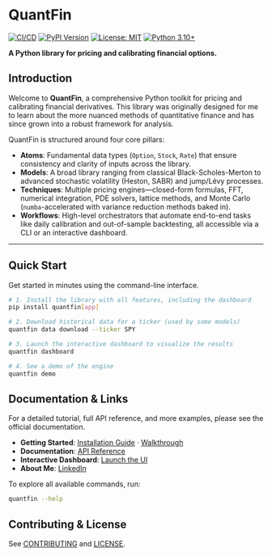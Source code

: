 # QuantFin

[![CI/CD](https://github.com/diljit22/quantfin/actions/workflows/ci.yml/badge.svg)](https://github.com/diljit22/quantfin/actions/workflows/ci.yml)
[![PyPI Version](https://badge.fury.io/py/quantfin.svg)](https://pypi.org/project/quantfin/)
[![License: MIT](https://img.shields.io/badge/License-MIT-yellow.svg)](https://opensource.org/licenses/MIT)
[![Python 3.10+](https://img.shields.io/badge/python-3.10+-blue.svg)](https://www.python.org/downloads/)

**A Python library for pricing and calibrating financial options.**

## Introduction

Welcome to **QuantFin**, a comprehensive Python toolkit for pricing and calibrating financial derivatives. This library was originally designed for me to learn about the more nuanced methods of quantitative finance and has since grown into a robust framework for analysis.

QuantFin is structured around four core pillars:

- **Atoms**: Fundamental data types (`Option`, `Stock`, `Rate`) that ensure consistency and clarity of inputs across the library.
- **Models**: A broad library ranging from classical Black-Scholes-Merton to advanced stochastic volatility (Heston, SABR) and jump/Lévy processes.
- **Techniques**: Multiple pricing engines—closed-form formulas, FFT, numerical integration, PDE solvers, lattice methods, and Monte Carlo (`numba`-accelerated with variance reduction methods baked in).
- **Workflows**: High-level orchestrators that automate end-to-end tasks like daily calibration and out-of-sample backtesting, all accessible via a CLI or an interactive dashboard.

---

## Quick Start

Get started in minutes using the command-line interface.

```bash
# 1. Install the library with all features, including the dashboard
pip install quantfin[app]

# 2. Download historical data for a ticker (used by some models)
quantfin data download --ticker SPY

# 3. Launch the interactive dashboard to visualize the results
quantfin dashboard

# 4. See a demo of the engine
quantfin demo
```

## Documentation & Links

For a detailed tutorial, full API reference, and more examples, please see the official documentation.

- **Getting Started**: [Installation Guide](installation.md) · [Walkthrough](getting_started.md)  
- **Documentation**: [API Reference](reference/atoms/index.md)
- **Interactive Dashboard**: [Launch the UI](dashboard.md)  
- **About Me**: [LinkedIn]([dashboard.md](https://www.linkedin.com/in/singhdiljit/))  

To explore all available commands, run:

```bash
quantfin --help
```

## Contributing & License

See [CONTRIBUTING](/CONTRIBUTING.md) and [LICENSE](LICENSE).
